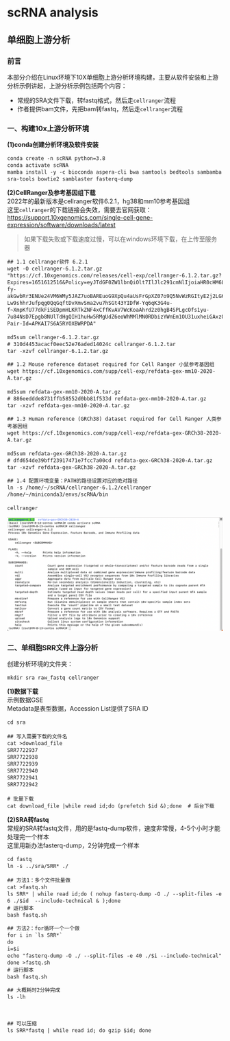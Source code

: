 # scRNA analysis
## 单细胞上游分析
### 前言
本部分介绍在Linux环境下10X单细胞上游分析环境构建，主要从软件安装和上游分析示例讲起，上游分析示例包括两个内容：
* 常规的SRA文件下载，转fastq格式，然后走`cellranger`流程
* 作者提供bam文件，先把bam转fastq，然后走`cellranger`流程

### 一、构建10x上游分析环境
**(1)conda创建分析环境及软件安装**
```
conda create -n scRNA python=3.8
conda activate scRNA
mamba install -y -c bioconda aspera-cli bwa samtools bedtools sambamba sra-tools bowtie2 samblaster fasterq-dump
```
**(2)CellRanger及参考基因组下载** \
2022年的最新版本是cellranger软件6.2.1，hg38和mm10参考基因组 \
这里`cellranger`的下载链接会失效，需要去官网获取：https://support.10xgenomics.com/single-cell-gene-expression/software/downloads/latest
>如果下载失败或下载速度过慢，可以在windows环境下载，在上传至服务器
```
## 1.1 cellranger软件 6.2.1
wget -O cellranger-6.1.2.tar.gz "https://cf.10xgenomics.com/releases/cell-exp/cellranger-6.1.2.tar.gz?Expires=1651612516&Policy=eyJTdGF0ZW1lbnQiOlt7IlJlc291cmNlIjoiaHR0cHM6Ly9jZi4xMHhnZW5vbWljcy5jb20vcmVsZWFzZXMvY2VsbC1leHAvY2VsbHJhbmdlci02LjEuMi50YXIuZ3oiLCJDb25kaXRpb24iOnsiRGF0ZUxlc3NUaGFuIjp7IkFXUzpFcG9jaFRpbWUiOjE2NTE2MTI1MTZ9fX1dfQ__&Signature=mveKaux6HIjgV5uTm~0D7stn-fy-akGwbRr3ENUe24VM6WMy5JAZ7uoBAREuoG9XpQu4aUsFrGpXZ07o9Q5NvWzRGItyE2j2LGKwNZ-Lw9shhrJufpqg0QqGqftDvXmvSma2vu7hSGt43YIDfW-Yq6qK3G4u-f~XmpKfU77dkFiSEDpmHLKRTkZNF4xCffKvAV7WcKoaAhrd2z0hgB4SPLgcOfs1yu-7u84NsD7Epgb8NUlTdHgQIH1huHw5RMgUdZ6eoWhMMlMN0RDbizYWnEm1OU31uxheiGAxz0~~QxbP4rgkeD~1yQ0kqCLsqMagYwuUryR8~ptG1pXmNt1log__&Key-Pair-Id=APKAI7S6A5RYOXBWRPDA"

md5sum cellranger-6.1.2.tar.gz
# 310d4453acacf0eec52e76aded14024c cellranger-6.1.2.tar
tar -xzvf cellranger-6.1.2.tar.gz
```
```
## 1.2 Mouse reference dataset required for Cell Ranger 小鼠参考基因组
wget https://cf.10xgenomics.com/supp/cell-exp/refdata-gex-mm10-2020-A.tar.gz

md5sum refdata-gex-mm10-2020-A.tar.gz
# 886eeddde8731ffb58552d0bb81f533d refdata-gex-mm10-2020-A.tar.gz
tar -xzvf refdata-gex-mm10-2020-A.tar.gz
```
```
## 1.3 Human reference (GRCh38) dataset required for Cell Ranger 人类参考基因组
wget https://cf.10xgenomics.com/supp/cell-exp/refdata-gex-GRCh38-2020-A.tar.gz

md5sum refdata-gex-GRCh38-2020-A.tar.gz
# dfd654de39bff23917471e7fcc7a00cd refdata-gex-GRCh38-2020-A.tar.gz
tar -xzvf refdata-gex-GRCh38-2020-A.tar.gz
```
```
## 1.4 配置环境变量：PATH的路径设置对应的绝对路径
ln -s /home/~/scRNA/cellranger-6.1.2/cellranger /home/~/miniconda3/envs/scRNA/bin

cellranger
```
![CellRanger](https://github.com/MoonlightFansty/scRNA/blob/main/README-Figures/scRNA-CellRanger.png?raw=true)

### 二、单细胞SRR文件上游分析
创建分析环境的文件夹：
```
mkdir sra raw_fastq cellranger
```
**(1)数据下载** \
示例数据GSE \
Metadata是表型数据，Accession List提供了SRA ID
![]()
```
cd sra

## 写入需要下载的文件名
cat >download_file
SRR7722937
SRR7722938
SRR7722939
SRR7722940
SRR7722941
SRR7722942

# 批量下载
cat download_file |while read id;do (prefetch $id &);done  # 后台下载
```
**(2)SRA转fastq** \
常规的SRA转fastq文件，用的是fastq-dump软件，速度非常慢，4-5个小时才能处理完一个样本 \
这里用新办法fasterq-dump，2分钟完成一个样本
```
cd fastq
ln -s ../sra/SRR* ./

## 方法1：多个文件批量做
cat >fastq.sh
ls SRR* | while read id;do ( nohup fasterq-dump -O ./ --split-files -e 6 ./$id  --include-technical & );done
# 运行脚本
bash fastq.sh
```
```
## 方法2：for循环一个一个做
for i in `ls SRR*`
do
i=$i
echo "fasterq-dump -O ./ --split-files -e 40 ./$i --include-technical"
done >fastq.sh
# 运行脚本
bash fastq.sh
```
```
## 大概耗时2分钟完成
ls -lh
```
![]()
```
## 可以压缩
ls SRR*fastq | while read id; do gzip $id; done
```
